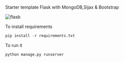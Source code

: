 Starter template Flask with MongoDB,Sijax & Bootstrap 

![flasb](https://raw.github.com/btomashvili/flasb/master/screenshots/flasb.jpg "Starter template")

To install requirements

```python
pip install -r requirements.txt
```

To run it
```python
python manage.py runserver

